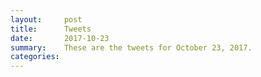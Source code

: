 ```yaml
---
layout:     post
title:      Tweets
date:       2017-10-23
summary:    These are the tweets for October 23, 2017.
categories:
---
```


